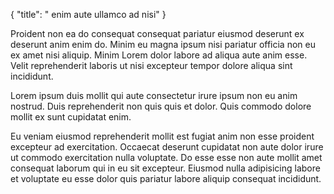 {
  "title": " enim aute ullamco ad nisi"
}

Proident non ea do consequat consequat pariatur eiusmod deserunt ex deserunt anim enim do. Minim eu magna ipsum nisi pariatur officia non eu ex amet nisi aliquip. Minim Lorem dolor labore ad aliqua aute anim esse. Velit reprehenderit laboris ut nisi excepteur tempor dolore aliqua sint incididunt.

Lorem ipsum duis mollit qui aute consectetur irure ipsum non eu anim nostrud. Duis reprehenderit non quis quis et dolor. Quis commodo dolore mollit ex sunt cupidatat enim.

Eu veniam eiusmod reprehenderit mollit est fugiat anim non esse proident excepteur ad exercitation. Occaecat deserunt cupidatat non aute dolor irure ut commodo exercitation nulla voluptate. Do esse esse non aute mollit amet consequat laborum qui in eu sit excepteur. Eiusmod nulla adipisicing labore et voluptate eu esse dolor quis pariatur labore aliquip consequat incididunt.